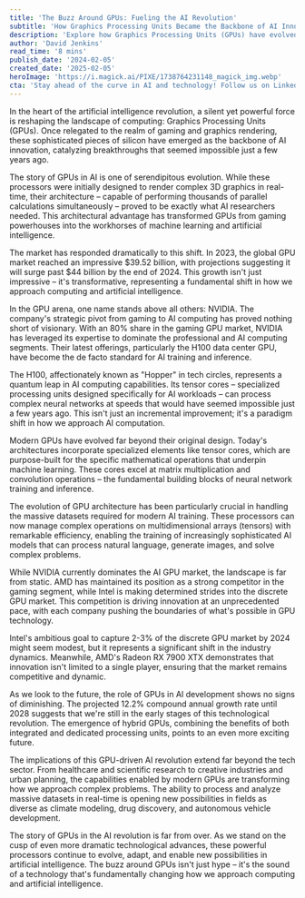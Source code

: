 ```yaml
---
title: 'The Buzz Around GPUs: Fueling the AI Revolution'
subtitle: 'How Graphics Processing Units Became the Backbone of AI Innovation'
description: 'Explore how Graphics Processing Units (GPUs) have evolved from gaming components to become the driving force behind AI innovation. This article delves into the market dynamics, technological advances, and future implications of GPU technology in artificial intelligence.'
author: 'David Jenkins'
read_time: '8 mins'
publish_date: '2024-02-05'
created_date: '2025-02-05'
heroImage: 'https://i.magick.ai/PIXE/1738764231148_magick_img.webp'
cta: 'Stay ahead of the curve in AI and technology! Follow us on LinkedIn for daily insights into the latest developments in GPU technology and artificial intelligence innovation.'
---
```


In the heart of the artificial intelligence revolution, a silent yet powerful force is reshaping the landscape of computing: Graphics Processing Units (GPUs). Once relegated to the realm of gaming and graphics rendering, these sophisticated pieces of silicon have emerged as the backbone of AI innovation, catalyzing breakthroughs that seemed impossible just a few years ago.

The story of GPUs in AI is one of serendipitous evolution. While these processors were initially designed to render complex 3D graphics in real-time, their architecture – capable of performing thousands of parallel calculations simultaneously – proved to be exactly what AI researchers needed. This architectural advantage has transformed GPUs from gaming powerhouses into the workhorses of machine learning and artificial intelligence.

The market has responded dramatically to this shift. In 2023, the global GPU market reached an impressive $39.52 billion, with projections suggesting it will surge past $44 billion by the end of 2024. This growth isn't just impressive – it's transformative, representing a fundamental shift in how we approach computing and artificial intelligence.

In the GPU arena, one name stands above all others: NVIDIA. The company's strategic pivot from gaming to AI computing has proved nothing short of visionary. With an 80% share in the gaming GPU market, NVIDIA has leveraged its expertise to dominate the professional and AI computing segments. Their latest offerings, particularly the H100 data center GPU, have become the de facto standard for AI training and inference.

The H100, affectionately known as "Hopper" in tech circles, represents a quantum leap in AI computing capabilities. Its tensor cores – specialized processing units designed specifically for AI workloads – can process complex neural networks at speeds that would have seemed impossible just a few years ago. This isn't just an incremental improvement; it's a paradigm shift in how we approach AI computation.

Modern GPUs have evolved far beyond their original design. Today's architectures incorporate specialized elements like tensor cores, which are purpose-built for the specific mathematical operations that underpin machine learning. These cores excel at matrix multiplication and convolution operations – the fundamental building blocks of neural network training and inference.

The evolution of GPU architecture has been particularly crucial in handling the massive datasets required for modern AI training. These processors can now manage complex operations on multidimensional arrays (tensors) with remarkable efficiency, enabling the training of increasingly sophisticated AI models that can process natural language, generate images, and solve complex problems.

While NVIDIA currently dominates the AI GPU market, the landscape is far from static. AMD has maintained its position as a strong competitor in the gaming segment, while Intel is making determined strides into the discrete GPU market. This competition is driving innovation at an unprecedented pace, with each company pushing the boundaries of what's possible in GPU technology.

Intel's ambitious goal to capture 2-3% of the discrete GPU market by 2024 might seem modest, but it represents a significant shift in the industry dynamics. Meanwhile, AMD's Radeon RX 7900 XTX demonstrates that innovation isn't limited to a single player, ensuring that the market remains competitive and dynamic.

As we look to the future, the role of GPUs in AI development shows no signs of diminishing. The projected 12.2% compound annual growth rate until 2028 suggests that we're still in the early stages of this technological revolution. The emergence of hybrid GPUs, combining the benefits of both integrated and dedicated processing units, points to an even more exciting future.

The implications of this GPU-driven AI revolution extend far beyond the tech sector. From healthcare and scientific research to creative industries and urban planning, the capabilities enabled by modern GPUs are transforming how we approach complex problems. The ability to process and analyze massive datasets in real-time is opening new possibilities in fields as diverse as climate modeling, drug discovery, and autonomous vehicle development.

The story of GPUs in the AI revolution is far from over. As we stand on the cusp of even more dramatic technological advances, these powerful processors continue to evolve, adapt, and enable new possibilities in artificial intelligence. The buzz around GPUs isn't just hype – it's the sound of a technology that's fundamentally changing how we approach computing and artificial intelligence.